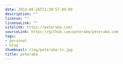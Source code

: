 ```yaml
---
date: 2014-08-26T11:30:57-04:00
description: ""
license: ""
licenseLink: ""
sitelink: https://peteraba.com/
sourceLink: https://github.com/peteraba/peteraba.com
tags:
- personal
- blog
thumbnail: /img/peteraba-tn.jpg
title: peteraba
---
```


